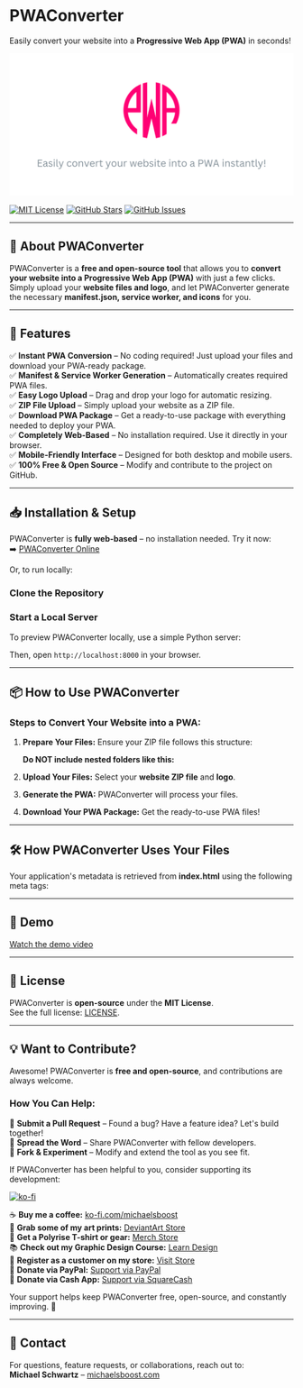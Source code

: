 
# **PWAConverter**

Easily convert your website into a **Progressive Web App (PWA)** in seconds!

![](https://raw.githubusercontent.com/michaelsboost/PWAConverter/main/imgs/header.png)

[![MIT License](https://img.shields.io/github/license/michaelsboost/PWAConverter)](LICENSE) [![GitHub Stars](https://img.shields.io/github/stars/michaelsboost/PWAConverter)](https://github.com/michaelsboost/PWAConverter/stargazers) [![GitHub Issues](https://img.shields.io/github/issues/michaelsboost/PWAConverter)](https://github.com/michaelsboost/PWAConverter/issues)

----------

## **🚀 About PWAConverter**

PWAConverter is a **free and open-source tool** that allows you to **convert your website into a Progressive Web App (PWA)** with just a few clicks. Simply upload your **website files and logo**, and let PWAConverter generate the necessary **manifest.json, service worker, and icons** for you.

----------

## **🌟 Features**

✅ **Instant PWA Conversion** – No coding required! Just upload your files and download your PWA-ready package.  
✅ **Manifest & Service Worker Generation** – Automatically creates required PWA files.  
✅ **Easy Logo Upload** – Drag and drop your logo for automatic resizing.  
✅ **ZIP File Upload** – Simply upload your website as a ZIP file.  
✅ **Download PWA Package** – Get a ready-to-use package with everything needed to deploy your PWA.  
✅ **Completely Web-Based** – No installation required. Use it directly in your browser.  
✅ **Mobile-Friendly Interface** – Designed for both desktop and mobile users.  
✅ **100% Free & Open Source** – Modify and contribute to the project on GitHub.

----------

## **📥 Installation & Setup**

PWAConverter is **fully web-based** – no installation needed. Try it now:  
➡️ [PWAConverter Online](https://michaelsboost.com/PWAConverter/)

Or, to run locally:

### **Clone the Repository**

### **Start a Local Server**

To preview PWAConverter locally, use a simple Python server:

Then, open `http://localhost:8000` in your browser.

----------

## **📦 How to Use PWAConverter**

### **Steps to Convert Your Website into a PWA:**

1.  **Prepare Your Files:** Ensure your ZIP file follows this structure:
    
    **Do NOT include nested folders like this:**
    
2.  **Upload Your Files:** Select your **website ZIP file** and **logo**.
    
3.  **Generate the PWA:** PWAConverter will process your files.
    
4.  **Download Your PWA Package:** Get the ready-to-use PWA files!
    

----------

## **🛠 How PWAConverter Uses Your Files**

Your application's metadata is retrieved from **index.html** using the following meta tags:

----------

## **🎥 Demo**

[Watch the demo video](https://michaelsboost.com/PWAConverter/pwaconverter.mp4)

----------

## **📜 License**

PWAConverter is **open-source** under the **MIT License**.  
See the full license: [LICENSE](https://github.com/michaelsboost/PWAConverter/blob/main/LICENSE).

----------

## **💡 Want to Contribute?**

Awesome! PWAConverter is **free and open-source**, and contributions are always welcome.

### **How You Can Help:**

🔹 **Submit a Pull Request** – Found a bug? Have a feature idea? Let's build together!  
🔹 **Spread the Word** – Share PWAConverter with fellow developers.  
🔹 **Fork & Experiment** – Modify and extend the tool as you see fit.

If PWAConverter has been helpful to you, consider supporting its development:

[![ko-fi](https://storage.ko-fi.com/cdn/useruploads/d666bcdd-8d38-47d4-b78b-018d4b726d48.png)](https://ko-fi.com/michaelsboost)

☕ **Buy me a coffee:** [ko-fi.com/michaelsboost](http://ko-fi.com/michaelsboost)  
🎨 **Grab some of my art prints:** [DeviantArt Store](https://deviantart.com/michaelsboost/prints)  
👕 **Get a Polyrise T-shirt or gear:** [Merch Store](https://michaelsboost.com/gear)  
📚 **Check out my Graphic Design Course:** [Learn Design](https://michaelsboost.com/graphicdesign)  
🛒 **Register as a customer on my store:** [Visit Store](https://michaelsboost.com/store)  
💙 **Donate via PayPal:** [Support via PayPal](https://michaelsboost.com/donate)  
💸 **Donate via Cash App:** [Support via SquareCash](https://cash.me/$michaelsboost)

Your support helps keep PWAConverter free, open-source, and constantly improving. 🚀

----------

## **📧 Contact**

For questions, feature requests, or collaborations, reach out to:  
**Michael Schwartz** – [michaelsboost.com](https://michaelsboost.com/)
